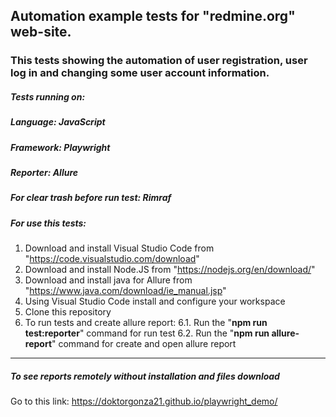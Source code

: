 ## Automation example tests for "redmine.org" web-site.

### This tests showing the automation of user registration, user log in and changing some user account information.

##### **Tests running on:**

##### **Language:** JavaScript
##### **Framework:** Playwright
##### **Reporter:** Allure
##### **For clear trash before run test:** Rimraf

##### **For use this tests:**

1. Download and install Visual Studio Code from "https://code.visualstudio.com/download"
2. Download and install Node.JS from "https://nodejs.org/en/download/"
3. Download and install java for Allure from "https://www.java.com/download/ie_manual.jsp"
4. Using Visual Studio Code install and configure your workspace
5. Clone this repository
6. To run tests and create allure report:
    6.1. Run the "**npm run test:reporter**" command for run test
    6.2. Run the "**npm run allure-report**" command for create and open allure report 

---------------------------------------------------------------------------------------
##### **To see reports remotely without installation and files download**

Go to this link: https://doktorgonza21.github.io/playwright_demo/


